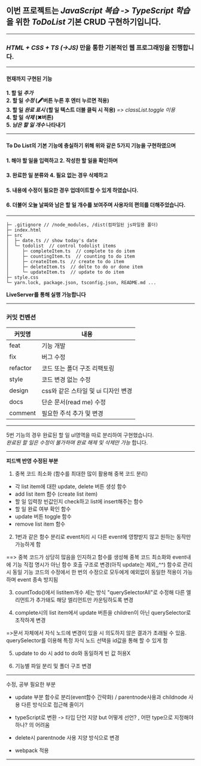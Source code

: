 ## 이번 프로젝트는 *JavaScript 복습 -> TypeScript 학습*을 위한 _ToDoList_ 기본 CRUD 구현하기입니다.

---

### _HTML + CSS + TS (->JS)_ 만을 통한 기본적인 웹 프로그래밍을 진행합니다.

---

#### **현재까지 구현된 기능**

**1. 할 일 _추가_**  
**2. 할 일 _수정_ (🖋버튼 누른 후 엔터 누르면 적용)**  
**3. 할 일 _완료 표시_ (할 일 텍스트 더블 클릭 시 적용)** _=> classList.toggle 이용_  
**4. 할 일 _삭제_ (✖버튼)**  
**5. _남은 할 일 개수_ 나타내기**

---

#### **To Do List의 기본 기능에 충실하기 위해 위와 같은 5가지 기능을 구현하였으며**

#### **1. 해야 할 일을 입력하고 2. 작성한 할 일을 확인하며**

#### **3. 완료한 일 분류와 4. 필요 없는 경우 삭제하고**

#### **5. 내용에 수정이 필요한 경우 업데이트할 수 있게 하였습니다.**

#### **6. 더불어 오늘 날짜와 남은 할 일 개수를 보여주며 사용자의 편의를 더해주었습니다.**

---

```
├─ .gitignore // /node_modules, /dist(컴파일된 js파일용 폴더)
├─ index.html
├─ src
│  ├─ date.ts // show today's date
│  └─ todolist  // control todolist items
│     ├─ completeItem.ts  // complete to do item
│     ├─ countingItem.ts  // counting to do item
│     ├─ createItem.ts  // create to do item
│     ├─ deleteItem.ts  // delte to do or done item
│     └─ updateItem.ts  // update to do item
├─ style.css
└─ yarn.lock, package.json, tsconfig.json, README.md ...
```

**LiveServer를 통해 실행 가능합니다**

---

### 커밋 컨벤션

| 커밋명   | 내용                                |
| -------- | ----------------------------------- |
| feat     | 기능 개발                           |
| fix      | 버그 수정                           |
| refactor | 코드 또는 폴더 구조 리팩토링        |
| style    | 코드 변경 없는 수정                 |
| design   | css와 같은 스타일 및 ui 디자인 변경 |
| docs     | 단순 문서(read me) 수정             |
| comment  | 필요한 주석 추가 및 변경            |

---

5번 기능의 경우 완료된 할 일 ul영역을 따로 분리하여 구현했습니다.  
_완료된 할 일은 수정이 불가하며 완료 해제 및 삭제만 가능_ 합니다.

---

**피드백 반영 수정된 부분**

1. 중복 코드 최소화 (함수를 최대한 많이 활용해 중복 코드 분리)

- 각 list item에 대한 update, delete 버튼 생성 함수
- add list item 함수 (create list item)
- 할 일 입력창 빈값인지 check하고 list에 insert해주는 함수
- 할 일 완료 여부 확인 함수
- update 버튼 toggle 함수
- remove list item 함수

2. 1번과 같은 함수 분리로 event처리 시 다른 event에 영향받지 않고 원하는 동작만 가능하게 함

==> 중복 코드가 상당히 많음을 인지하고 함수를 생성해 중복 코드 최소화와 event내에 기능 직접 명시가 아닌 함수 호출 구조로 변경(아직 update는 제외,,^^)
함수로 관리 시 동일 기능 코드의 수정에서 한 번의 수정으로 모두에게 예외없이 동일한 적용이 가능하며 event 종속 방지됨

3. countTodo()에서 listitem개수 세는 방식 "querySelectorAll"로 수정해 다른 엘리먼트가 추가돼도 해당 엘리먼트만 카운팅하도록 변경

4. complete시의 list item에서 update 버튼을 children이 아닌 querySelector로 조작하게 변경

=>문서 자체에서 자식 노드에 변경이 있을 시 의도하지 않은 결과가 초래될 수 있음. querySelector를 이용해 특정 자식 노드 선택을 id값을 통해 할 수 있게 함

5. update to do 시 add to do와 동일하게 빈 값 허용X

6. 기능별 파일 분리 및 폴더 구조 변경

---

수정, 공부 필요한 부분

- update 부분 함수로 분리(event함수 간략화) / parentnode사용과 childnode 사용 다른 방식으로 접근해 줄이기

- typeScript로 변환 -> 타입 단언 지양 but 어떻게 선언? , 어떤 type으로 지정해야하나? 의 어려움

- delete시 parentnode 사용 지양 방식으로 변경

- webpack 적용

---
